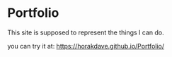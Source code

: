 # Portfolio
 This site is supposed to represent the things I can do.
 
  you can try it at: https://horakdave.github.io/Portfolio/
